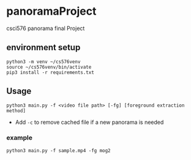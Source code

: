# panoramaProject
csci576 panorama final Project

## environment setup
```python3 -m venv ~/cs576venv```\
```source ~/cs576venv/bin/activate```\
```pip3 install -r requirements.txt```

## Usage
```python3 main.py -f <video file path> [-fg] [foreground extraction method]```
- Add `-c` to remove cached file if a new panorama is needed

### example
```python3 main.py -f sample.mp4 -fg mog2```